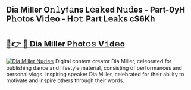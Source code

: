 ## Dia Miller O𝚗𝚕yf𝚊ns L𝚎a𝚔ed N𝚞𝚍es - Part-0yH P𝚑𝚘tos Vi𝚍𝚎o - H𝚘𝚝 Part L𝚎a𝚔s cS6Kh

# <h2><a href="http://kfd4a9x.oniu.top/?m=Dia+Miller">🔗👉 🔴 Dia Miller P𝚑ot𝚘𝚜 V𝚒d𝚎o</a></h2>

[![Dia Miller Nu𝚍e𝚜](https://i.imgur.com/0qMVB7G.gif)](http://kfd4a9x.oniu.top/?m=Dia+Miller)
Digital content creator Dia Miller, celebrated for publishing dance and lifestyle material, consisting of performances and personal vlogs. Inspiring speaker Dia Miller, celebrated for their ability to motivate and inspire others through their words.  
